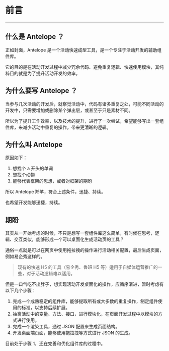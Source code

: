 # 前言

---

## 什么是 Antelope ？

正如封面，Antelope 是一个活动快速成型工具，是一个专注于活动开发的辅助组件库。

它的目的是在活动开发过程中减少冗余代码、避免重复逻辑、快速使用模块，其纯粹目的就是为了提升活动开发的效率。

## 为什么要写 Antelope ？

当参与几次活动的开发后，就察觉活动中，代码有诸多重复之处，可能不同活动的开发中，只需要增加或删除某个弹出层，或甚至于只是素材不同。

所以为了提升工作效率，以及技术的提升，进行了一次尝试，希望能够写出一套组件库，来减少活动中重复的操作，带来更清晰的逻辑。

## 为什么叫 Antelope

原因如下：

1. 想找个 a 开头的单词
2. 想找个动物
3. 能够代表框架的思想，或者对框架的期盼

所以 Antelope 羚羊，符合上述条件，迅捷、持续。

也希望开发能够迅捷，持续。

## 期盼

其实从一开始考虑的时候，不只是想写一套组件库这么简单，有时候在思考，逻辑、交互类似，能够形成一个可以桌面化生成活动页的工具？

通俗一点就是可以在网页中使用拖拉拽的操作进行活动相关配置，最后生成页面，例如易企秀这样的。

> 现有的快速 H5 的工具（易企秀、鲁班 H5 等）适用于自媒体运营推广的一些，对于活动逻辑难以适用。

但是一口气吃不出胖子，想实现活动开发桌面化的操作，应循序渐进，暂时考虑有以下几个步骤：

1. 完成一个成熟稳定的组件库，能够提取所有或大多数的重复操作，制定组件使用的标准，以支持后续扩展。
2. 抽离活动中的变量、方法、接口，进行模块化，在页面开发过程中以模块的方式进行使用。
3. 完成一个渲染工具，通过 JSON 配置来生成页面结构。
4. 开发桌面端页面，能够使用拖拉拽等方式进行 JSON 的生成。

目前处于步骤 1，还在完善和优化组件库的过程中。

